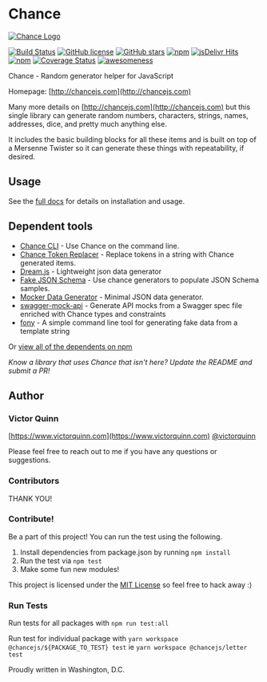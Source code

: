 # Chance

[![Chance Logo](http://chancejs.com/logo.png)](http://chancejs.com)

[![Build Status](https://travis-ci.org/chancejs/chancejs.svg?branch=develop)](https://travis-ci.org/chancejs/chancejs) [![GitHub license](https://img.shields.io/github/license/chancejs/chancejs.svg)](https://github.com/chancejs/chancejs) [![GitHub stars](https://img.shields.io/github/stars/chancejs/chancejs.svg)](https://github.com/chancejs/chancejs) [![npm](https://img.shields.io/npm/dm/chance.svg)](https://npmjs.com/package/chance) [![jsDelivr Hits](https://data.jsdelivr.com/v1/package/npm/chance/badge?style=rounded)](https://www.jsdelivr.com/package/npm/chance) [![npm](https://img.shields.io/npm/v/chance.svg)](https://npmjs.com/package/chance) [![Coverage Status](https://coveralls.io/repos/chancejs/chancejs/badge.svg?branch=master)](https://coveralls.io/r/chancejs/chancejs?branch=master) [![awesomeness](https://img.shields.io/badge/awesomeness-maximum-red.svg)](https://github.com/chancejs/chancejs)

Chance - Random generator helper for JavaScript

Homepage: [http://chancejs.com](http://chancejs.com)

Many more details on [http://chancejs.com](http://chancejs.com) but this single
library can generate random numbers, characters, strings, names, addresses,
dice, and pretty much anything else.

It includes the basic building blocks for all these items and is built on top
of a Mersenne Twister so it can generate these things with repeatability, if
desired.

## Usage

See the [full docs](https://chancejs.com) for details on installation and usage.

## Dependent tools

- [Chance CLI](https://github.com/chancejs/chance-cli) - Use Chance on the command line.
- [Chance Token Replacer](https://github.com/drewbrokke/chance-token-replacer) - Replace tokens in a string with Chance generated items.
- [Dream.js](https://github.com/adleroliveira/dreamjs) - Lightweight json data generator
- [Fake JSON Schema](https://github.com/pateketrueke/json-schema-faker/) - Use chance generators to populate JSON Schema samples.
- [Mocker Data Generator](https://github.com/danibram/mocker-data-generator/) - Minimal JSON data generator.
- [swagger-mock-api](https://github.com/dzdrazil/swagger-mock-api/) - Generate API mocks from a Swagger spec file enriched with Chance types and constraints
- [fony](https://github.com/captainsafia/fony) - A simple command line tool for generating fake data from a template string

Or [view all of the dependents on npm](https://www.npmjs.com/package/chance)

_Know a library that uses Chance that isn't here? Update the README and submit a PR!_

## Author

### Victor Quinn

[https://www.victorquinn.com](https://www.victorquinn.com)
[@victorquinn](https://twitter.com/victorquinn)

Please feel free to reach out to me if you have any questions or suggestions.

### Contributors

THANK YOU!

### Contribute!

Be a part of this project! You can run the test using the following.

1. Install dependencies from package.json by running `npm install`
2. Run the test via `npm test`
3. Make some fun new modules!

This project is licensed under the [MIT License](http://en.wikipedia.org/wiki/MIT_License) so feel free to hack away :)

### Run Tests

Run tests for all packages with `npm run test:all `

Run test for individual package with `yarn workspace @chancejs/${PACKAGE_TO_TEST} test` ie `yarn workspace @chancejs/letter test`

Proudly written in Washington, D.C.
